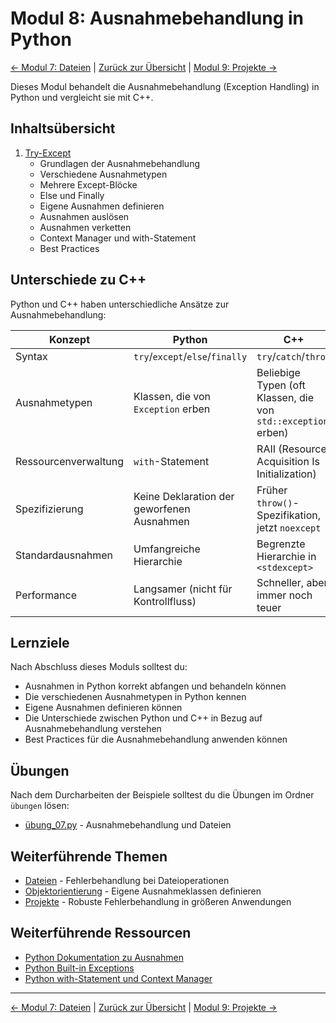 # Modul 8: Ausnahmebehandlung in Python

[&larr; Modul 7: Dateien](../07_dateien/README.md) | [Zurück zur Übersicht](../README.md) | [Modul 9: Projekte &rarr;](../09_projekte/README.md)

Dieses Modul behandelt die Ausnahmebehandlung (Exception Handling) in Python und vergleicht sie mit C++.

## Inhaltsübersicht

1. [Try-Except](01_try_except.py)
   - Grundlagen der Ausnahmebehandlung
   - Verschiedene Ausnahmetypen
   - Mehrere Except-Blöcke
   - Else und Finally
   - Eigene Ausnahmen definieren
   - Ausnahmen auslösen
   - Ausnahmen verketten
   - Context Manager und with-Statement
   - Best Practices

## Unterschiede zu C++

Python und C++ haben unterschiedliche Ansätze zur Ausnahmebehandlung:

| Konzept | Python | C++ |
|---------|--------|-----|
| Syntax | `try`/`except`/`else`/`finally` | `try`/`catch`/`throw` |
| Ausnahmetypen | Klassen, die von `Exception` erben | Beliebige Typen (oft Klassen, die von `std::exception` erben) |
| Ressourcenverwaltung | `with`-Statement | RAII (Resource Acquisition Is Initialization) |
| Spezifizierung | Keine Deklaration der geworfenen Ausnahmen | Früher `throw()`-Spezifikation, jetzt `noexcept` |
| Standardausnahmen | Umfangreiche Hierarchie | Begrenzte Hierarchie in `<stdexcept>` |
| Performance | Langsamer (nicht für Kontrollfluss) | Schneller, aber immer noch teuer |

## Lernziele

Nach Abschluss dieses Moduls solltest du:

- Ausnahmen in Python korrekt abfangen und behandeln können
- Die verschiedenen Ausnahmetypen in Python kennen
- Eigene Ausnahmen definieren können
- Die Unterschiede zwischen Python und C++ in Bezug auf Ausnahmebehandlung verstehen
- Best Practices für die Ausnahmebehandlung anwenden können

## Übungen

Nach dem Durcharbeiten der Beispiele solltest du die Übungen im Ordner `übungen` lösen:
- [übung_07.py](../übungen/übung_07.py) - Ausnahmebehandlung und Dateien

## Weiterführende Themen

- [Dateien](../07_dateien/01_lesen_schreiben.py) - Fehlerbehandlung bei Dateioperationen
- [Objektorientierung](../05_objektorientierung/02_vererbung.py) - Eigene Ausnahmeklassen definieren
- [Projekte](../09_projekte/README.md) - Robuste Fehlerbehandlung in größeren Anwendungen

## Weiterführende Ressourcen

- [Python Dokumentation zu Ausnahmen](https://docs.python.org/3/tutorial/errors.html)
- [Python Built-in Exceptions](https://docs.python.org/3/library/exceptions.html)
- [Python with-Statement und Context Manager](https://docs.python.org/3/reference/compound_stmts.html#with)

---

[&larr; Modul 7: Dateien](../07_dateien/README.md) | [Zurück zur Übersicht](../README.md) | [Modul 9: Projekte &rarr;](../09_projekte/README.md)
